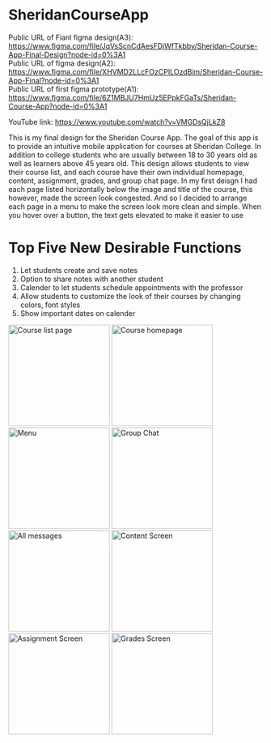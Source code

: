 # SheridanCourseApp
Public URL of Fianl figma design(A3): https://www.figma.com/file/JqVsScnCdAesFDjWfTkbbv/Sheridan-Course-App-Final-Design?node-id=0%3A1 <br />
Public URL of figma design(A2): https://www.figma.com/file/XHVMD2LLcFOzCPILOzdBim/Sheridan-Course-App-Final?node-id=0%3A1 <br />
Public URL of first figma prototype(A1): https://www.figma.com/file/6Z1MBJU7HmUz5EPpkFGaTs/Sheridan-Course-App?node-id=0%3A1 <br />

YouTube link: https://www.youtube.com/watch?v=VMGDsQjLkZ8 <br />

This is my final design for the Sheridan Course App. The goal of this app is to provide an intuitive mobile application for courses at Sheridan College. In addition to college students who are usually between 18 to 30 years old as well as learners above 45 years old. This design allows students to view their course list, and each course have their own individual homepage, content, assignment, grades, and group chat page. In my first deisgn I had each page listed horizontally below the image and title of the course, this however, made the screen look congested. And so I decided to arrange each page in a menu to make the screen look more clean and simple. When you hover over a button, the text gets elevated to make it easier to use

# Top Five New Desirable Functions
1. Let students create and save notes
2. Option to share notes with another student
3. Calender to let students schedule appointments with the professor
4. Allow students to customize the look of their courses by changing colors, font styles
5. Show important dates on calender


<img width="200" alt="Course list page" src="https://user-images.githubusercontent.com/61252535/155899744-07c005d6-088a-4606-a5ff-f741bf7f97cd.png"> <img width="200" alt="Course homepage" src="https://user-images.githubusercontent.com/61252535/155899825-2f51be2b-9d3c-4d01-a7ab-350b7776b023.png"> <img width="200" alt="Menu" src="https://user-images.githubusercontent.com/61252535/155900003-8a50e893-6187-458e-9304-30ba5fded5bb.png"> <img width="200" alt="Group Chat" src="https://user-images.githubusercontent.com/61252535/155900052-fc5d2ed7-3bcd-406e-9440-cbde8ab93ef4.png">  <img width="200" alt="All messages" src="https://user-images.githubusercontent.com/61252535/155900078-ba5d0afa-e7ae-46f9-98f5-bfb4f1c683df.png"> <img width="200" alt="Content Screen" src="https://user-images.githubusercontent.com/61252535/155900118-1c8b577e-7019-4ceb-80ff-fb5a7ab83fd7.png"> <img width="200" alt="Assignment Screen" src="https://user-images.githubusercontent.com/61252535/155900133-bfb38ebe-02bb-4b05-a43e-2bbacfa6fbd9.png"> <img width="200" alt="Grades Screen" src="https://user-images.githubusercontent.com/61252535/155900152-1fd2ce14-e35f-491d-8e2b-e3dc0e74951c.png">
